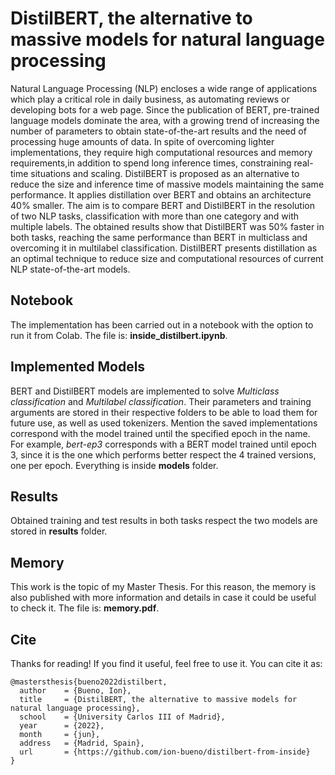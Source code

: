 # DistilBERT, the alternative to massive models for natural language processing

Natural Language Processing (NLP) encloses a wide range of applications which play a critical role in daily business, as automating reviews or developing bots for a web page. Since the publication of BERT, pre-trained language models dominate the area, with a growing trend of increasing the number of parameters to obtain state-of-the-art results and the need of processing huge amounts of data. In spite of overcoming lighter implementations, they require high computational resources and memory requirements,in addition to spend long inference times, constraining real-time situations and scaling. DistilBERT is proposed as an alternative to reduce the size and inference time of massive models maintaining the same performance. It applies distillation over BERT and obtains an architecture 40% smaller. The aim is to compare BERT and DistilBERT in the resolution of two NLP tasks, classification with more than one category and with multiple labels. The obtained results show that DistilBERT was 50% faster in both tasks, reaching the same performance than BERT in multiclass and overcoming it in multilabel classification. DistilBERT presents distillation as an optimal technique to reduce size and computational resources of current NLP state-of-the-art models.

## Notebook
The implementation has been carried out in a notebook with the option to run it from Colab. The file is: 
**inside_distilbert.ipynb**.

## Implemented Models
BERT and DistilBERT models are implemented to solve _Multiclass classification_ and _Multilabel classification_. Their parameters and training arguments are stored in their respective folders to be able to load them for future use, as well as used tokenizers. Mention the saved implementations correspond with the model trained until the specified epoch in the name. For example, _bert-ep3_ corresponds with a BERT model trained until epoch 3, since it is the one which performs better respect the 4 trained versions, one per epoch. Everything is inside **models** folder.

## Results
Obtained training and test results in both tasks respect the two models are stored in **results** folder.

## Memory
This work is the topic of my Master Thesis. For this reason, the memory is also published with more information and details in case it could be useful to check it. The file is: **memory.pdf**.

## Cite
Thanks for reading! If you find it useful, feel free to use it. You can cite it as:
```
@mastersthesis{bueno2022distilbert,
  author    = {Bueno, Ion},
  title     = {DistilBERT, the alternative to massive models for natural language processing},
  school    = {University Carlos III of Madrid},
  year      = {2022},
  month     = {jun},
  address   = {Madrid, Spain},
  url       = {https://github.com/ion-bueno/distilbert-from-inside}
}
```
